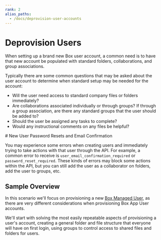 ```yaml
---
rank: 2
alias_paths:
  - /docs/deprovision-user-accounts
---
```


# Deprovision Users

When setting up a brand new Box user account, a common need is to have that new
account be populated with standard folders, collaborations, and group
associations.

Typically there are some common questions that may be asked about the user
account to determine when standard setup may be needed for the account:

* Will the user need access to standard company files or folders immediately?
* Are collaborations associated individually or through groups? If through a
group association, are there any standard groups that the user should be added
to?
* Should the user be assigned any tasks to complete?
* Would any instructional comments on any files be helpful?

<Message type="danger">
  # New User Password Resets and Email Confirmation

  You may experience some errors when creating users and immediately trying to
  take actions with that user through the API. For example, a common error to
  receive is `user_email_confirmation_required` or `password_reset_required`.
  These kinds of errors may block some actions within the API, but you can
  still add the user as a collaborator on folders, add the user to groups, etc.
</Message>

## Sample Overview

In this scenario we'll focus on provisioning a new
[Box Managed User](guide:///authentication/user-types/managed-users), as there
are very different considerations when provisioning Box App User accounts.

We'll start with solving the most easily repeatable aspects of
provisioning a user's account, creating a general folder and file structure
that everyone will have on first login, using groups to control access to
shared files and folders for users.
